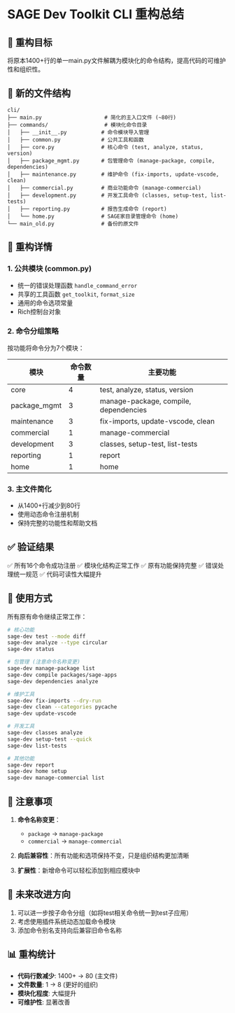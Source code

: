 # SAGE Dev Toolkit CLI 重构总结

## 🎯 重构目标
将原本1400+行的单一main.py文件解耦为模块化的命令结构，提高代码的可维护性和组织性。

## 📁 新的文件结构

```
cli/
├── main.py                    # 简化的主入口文件 (~80行)
├── commands/                  # 模块化命令目录
│   ├── __init__.py           # 命令模块导入管理
│   ├── common.py             # 公共工具和函数
│   ├── core.py               # 核心命令 (test, analyze, status, version)
│   ├── package_mgmt.py       # 包管理命令 (manage-package, compile, dependencies)
│   ├── maintenance.py        # 维护命令 (fix-imports, update-vscode, clean)
│   ├── commercial.py         # 商业功能命令 (manage-commercial)
│   ├── development.py        # 开发工具命令 (classes, setup-test, list-tests)
│   ├── reporting.py          # 报告生成命令 (report)
│   └── home.py               # SAGE家目录管理命令 (home)
└── main_old.py               # 备份的原文件
```

## 🔧 重构详情

### 1. 公共模块 (common.py)
- 统一的错误处理函数 `handle_command_error`
- 共享的工具函数 `get_toolkit`, `format_size`
- 通用的命令选项常量
- Rich控制台对象

### 2. 命令分组策略
按功能将命令分为7个模块：

| 模块 | 命令数量 | 主要功能 |
|------|----------|----------|
| core | 4 | test, analyze, status, version |
| package_mgmt | 3 | manage-package, compile, dependencies |
| maintenance | 3 | fix-imports, update-vscode, clean |
| commercial | 1 | manage-commercial |
| development | 3 | classes, setup-test, list-tests |
| reporting | 1 | report |
| home | 1 | home |

### 3. 主文件简化
- 从1400+行减少到80行
- 使用动态命令注册机制
- 保持完整的功能性和帮助文档

## ✅ 验证结果

✅ 所有16个命令成功注册
✅ 模块化结构正常工作
✅ 原有功能保持完整
✅ 错误处理统一规范
✅ 代码可读性大幅提升

## 🚀 使用方式

所有原有命令继续正常工作：

```bash
# 核心功能
sage-dev test --mode diff
sage-dev analyze --type circular
sage-dev status

# 包管理 (注意命令名称变更)
sage-dev manage-package list
sage-dev compile packages/sage-apps
sage-dev dependencies analyze

# 维护工具  
sage-dev fix-imports --dry-run
sage-dev clean --categories pycache
sage-dev update-vscode

# 开发工具
sage-dev classes analyze
sage-dev setup-test --quick
sage-dev list-tests

# 其他功能
sage-dev report
sage-dev home setup
sage-dev manage-commercial list
```

## 📝 注意事项

1. **命令名称变更**：
   - `package` → `manage-package`
   - `commercial` → `manage-commercial`

2. **向后兼容性**：所有功能和选项保持不变，只是组织结构更加清晰

3. **扩展性**：新增命令可以轻松添加到相应模块中

## 🔮 未来改进方向

1. 可以进一步按子命令分组（如将test相关命令统一到test子应用）
2. 考虑使用插件系统动态加载命令模块
3. 添加命令别名支持向后兼容旧命令名称

## 📊 重构统计

- **代码行数减少**: 1400+ → 80 (主文件)
- **文件数量**: 1 → 8 (更好的组织)
- **模块化程度**: 大幅提升
- **可维护性**: 显著改善

